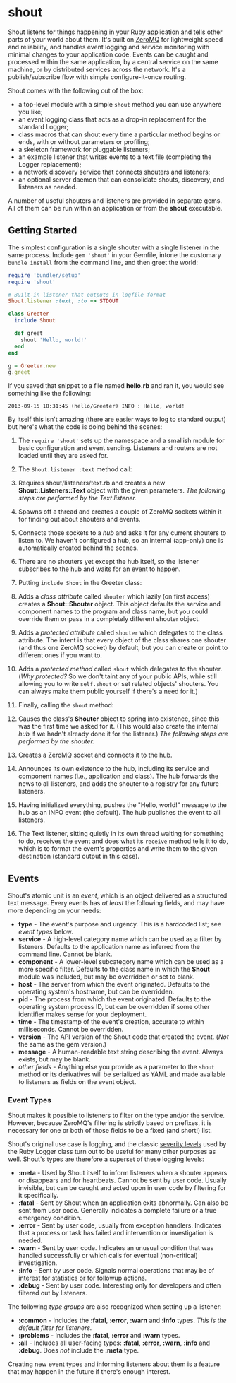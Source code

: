 shout
=====

Shout listens for things happening in your Ruby application and tells other parts of your world about them. It's built on [ZeroMQ][0mq] for lightweight speed and reliability, and handles event logging and service monitoring with minimal changes to your application code. Events can be caught and processed within the same application, by a central service on the same machine, or by distributed services across the network. It's a publish/subscribe flow with simple configure-it-once routing.

Shout comes with the following out of the box:

* a top-level module with a simple `shout` method you can use anywhere you like;
* an event logging class that acts as a drop-in replacement for the standard Logger;
* class macros that can shout every time a particular method begins or ends, with or without parameters or profiling;
* a skeleton framework for pluggable listeners;
* an example listener that writes events to a text file (completing the Logger replacement);
* a network discovery service that connects shouters and listeners;
* an optional server daemon that can consolidate shouts, discovery, and listeners as needed.

A number of useful shouters and listeners are provided in separate gems. All of them can be run within an application or from the **shout** executable.

## Getting Started
The simplest configuration is a single shouter with a single listener in the same process. Include `gem 'shout'` in your Gemfile, intone the customary `bundle install` from the command line, and then greet the world:

```ruby
require 'bundler/setup'
require 'shout'

# Built-in listener that outputs in logfile format
Shout.listener :text, :to => STDOUT 

class Greeter
  include Shout

  def greet
    shout 'Hello, world!'
  end
end

g = Greeter.new
g.greet
```
 
If you saved that snippet to a file named **hello.rb** and ran it, you would see something like the following: 

    2013-09-15 18:31:45 (hello/Greeter) INFO : Hello, world!
    
By itself this isn't amazing (there are easier ways to log to standard output) but here's what the code is doing behind the scenes:

1. The `require 'shout'` sets up the namespace and a smallish module for basic configuration and event sending.  Listeners and routers are not loaded until they are asked for.

1. The `Shout.listener :text` method call:

  1. Requires shout/listeners/text.rb and creates a new **Shout::Listeners::Text** object with the given parameters.  *The following steps are performed by the Text listener.*

  1. Spawns off a thread and creates a couple of ZeroMQ sockets within it for finding out about shouters and events.

  1. Connects those sockets to a *hub* and asks it for any current shouters to listen to.  We haven't configured a hub, so an internal (app-only) one is automatically created behind the scenes.

  1. There are no shouters yet except the hub itself, so the listener subscribes to the hub and waits for an event to happen. 

1. Putting `include Shout` in the Greeter class:

  1. Adds a *class attribute* called `shouter` which lazily (on first access) creates a **Shout::Shouter** object. This object defaults the service and component names to the program and class name, but you could override them or pass in a completely different shouter object.

  1. Adds a *protected attribute* called `shouter` which delegates to the class attribute. The intent is that every object of the class shares one shouter (and thus one ZeroMQ socket) by default, but you can create or point to different ones if you want to.

  1. Adds a *protected method* called `shout` which delegates to the shouter.  (*Why protected?* So we don't taint any of your public APIs, while still allowing you to write `self.shout` or set related objects' shouters. You can always make them public yourself if there's a need for it.)

1. Finally, calling the `shout` method:

  1. Causes the class's **Shouter** object to spring into existence, since this was the first time we asked for it.  (This would also create the internal *hub* if we hadn't already done it for the listener.) *The following steps are performed by the shouter.* 
  
  1. Creates a ZeroMQ socket and connects it to the hub.
  
  1. Announces its own existence to the hub, including its service and component names (i.e., application and class). The hub forwards the news to all listeners, and adds the shouter to a registry for any future listeners.
  
  1. Having initialized everything, pushes the "Hello, world!" message to the hub as an INFO event (the default). The hub publishes the event to all listeners.
  
1. The Text listener, sitting quietly in its own thread waiting for something to do, receives the event and does what its `receive` method tells it to do, which is to format the event's properties and write them to the given destination (standard output in this case).


## Events
Shout's atomic unit is an *event*, which is an object delivered as a structured text message. Every events has _at least_ the following fields, and may have more depending on your needs:

* **type** - The event's purpose and urgency. This is a hardcoded list; see *event types* below.
* **service** - A high-level category name which can be used as a filter by listeners. Defaults to the application name as inferred from the command line. Cannot be blank.
* **component** - A lower-level subcategory name which can be used as a more specific filter. Defaults to the class name in which the **Shout** module was included, but may be overridden or set to blank.
* **host** - The server from which the event originated. Defaults to the operating system's hostname, but can be overridden.
* **pid** - The process from which the event originated. Defaults to the operating system process ID, but can be overridden if some other identifier makes sense for your deployment.
* **time** - The timestamp of the event's creation, accurate to within milliseconds. Cannot be overridden.
* **version** - The API version of the Shout code that created the event. (*Not* the same as the gem version.)
* **message** - A human-readable text string describing the event. Always exists, but may be blank.
* *other fields* - Anything else you provide as a parameter to the `shout` method or its derivatives will be serialized as YAML and made available to listeners as fields on the event object.

### Event Types
Shout makes it possible to listeners to filter on the type and/or the service. However, because ZeroMQ's filtering is strictly based on prefixes, it is necessary for one or both of those fields to be a fixed (and short!) list.

Shout's original use case is logging, and the classic [severity levels][severity] used by the Ruby Logger class turn out to be useful for many other purposes as well. Shout's types are therefore a superset of these logging levels:

* **:meta** - Used by Shout itself to inform listeners when a shouter appears or disappears and for heartbeats. Cannot be sent by user code. Usually invisible, but can be caught and acted upon in user code by filtering for it specifically.
* **:fatal** - Sent by Shout when an application exits abnormally. Can also be sent from user code. Generally indicates a complete failure or a true emergency condition.
* **:error** - Sent by user code, usually from exception handlers. Indicates that a process or task has failed and intervention or investigation is needed.
* **:warn** - Sent by user code. Indicates an unusual condition that was handled successfully or which calls for eventual (non-critical) investigation.
* **:info** - Sent by user code. Signals normal operations that may be of interest for statistics or for followup actions.
* **:debug** - Sent by user code. Interesting only for developers and often filtered out by listeners.

The following *type groups* are also recognized when setting up a listener:

* **:common** - Includes the **:fatal**, **:error**, **:warn** and **:info** types. *This is the default filter for listeners.*
* **:problems** - Includes the **:fatal**, **:error** and **:warn** types.
* **:all** - Includes all user-facing types: **:fatal**, **:error**, **:warn**, **:info** and **:debug**. Does *not* include the **:meta** type.

Creating new event types and informing listeners about them is a feature that may happen in the future if there's enough interest. 



[0mq]:http://zeromq.org
[severity]:http://www.ruby-doc.org/stdlib-2.0.0/libdoc/logger/rdoc/Logger/Severity.html

